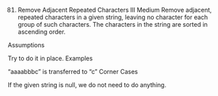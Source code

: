 81. Remove Adjacent Repeated Characters III
Medium
Remove adjacent, repeated characters in a given string, leaving no character for each group of such characters. The characters in the string are sorted in ascending order.

Assumptions

Try to do it in place.
Examples

“aaaabbbc” is transferred to “c”
Corner Cases

If the given string is null, we do not need to do anything.
